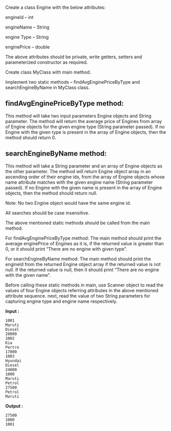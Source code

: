 Create a class Engine with the below attributes:

engineld – int

engineName – String

engine Type – String

enginePrice – double

The above attributes should be private, write getters, setters and parameterized constructor as required.

Create class MyClass with main method.

Implement two static methods – findAvgEnginePriceByType and searchEngineByName in MyClass class.

findAvgEnginePriceByType method:
--------------------------------
This method will take two input parameters Engine objects and String parameter.
The method will return the average price of Engines from array of Engine objects for the given engine type
(String parameter passed). If no Engine with the given type is present in the array of Engine objects, then the method
should return 0.


searchEngineByName method:
--------------------------
This method will take a String parameter and an array of Engine objects as the other parameter.
The method will return Engine object array in an ascending order of their engine ids, from the array of Engine objects whose
name attribute matches with the given engine name (String parameter passed). If no Engine with the given name is present in
the array of Engine objects, then the method should return null.

Note: No two Engine object would have the same engine id.

All searches should be case insensitive.

The above mentioned static methods should be called from the main method.

For findAvgEnginePriceByType method: The main method should print the average enginePrice of Engines as it is, if the returned
value is greater than 0, or it should print “There are no engine with given type”.

For searchEngineByName method: The main method should print the engineld from the returned Engine object array if the returned
value is not null. If the returned value is null, then it should print “There are no engine with the given name”.

Before calling these static methods in main, use Scanner object to read the values of four Engine objects referring attributes
in the above mentioned attribute sequence. next, read the value of two String parameters for capturing engine type and engine
name respectively.

**Input :**

    1001
    Maruti
    Diesel
    20000
    1002
    Kia
    Pertro
    17000
    1003
    Hyundai
    Diesel
    24000
    1000
    Maruti
    Petrol
    27500
    Petrol
    Maruti

**Output :**

    27500
    1000
    1001